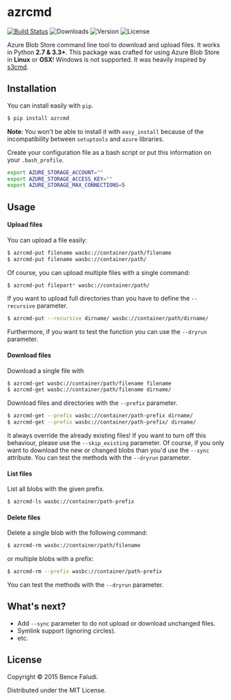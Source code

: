 # azrcmd

[![Build Status](https://travis-ci.org/bfaludi/azrcmd.svg)](https://travis-ci.org/bfaludi/azrcmd)
![Downloads](https://img.shields.io/pypi/dm/azrcmd.svg)
![Version](https://img.shields.io/pypi/v/azrcmd.svg)
![License](https://img.shields.io/pypi/l/azrcmd.svg)

Azure Blob Store command line tool to download and upload files. It works in Python **2.7 & 3.3+**.
This package was crafted for using Azure Blob Store in **Linux** or **OSX**! Windows is not supported. 
It was heavily inspired by [s3cmd](http://s3tools.org/s3cmd).

## Installation

You can install easily with `pip`.

```bash
$ pip install azrcmd
```

**Note**: You won't be able to install it with `easy_install` because of the incompatibility between `setuptools` and `azure` libraries. 

Create your configuration file as a bash script or put this information on your `.bash_profile`.

```sh
export AZURE_STORAGE_ACCOUNT=""
export AZURE_STORAGE_ACCESS_KEY=""
export AZURE_STORAGE_MAX_CONNECTIONS=5
```

## Usage

#### Upload files

You can upload a file easily:

```bash
$ azrcmd-put filename wasbc://container/path/filename
$ azrcmd-put filename wasbc://container/path/
```

Of course, you can upload multiple files with a single command:

```bash
$ azrcmd-put filepart* wasbc://container/path/
```

If you want to upload full directories than you have to define the `--recursive` parameter.

```bash
$ azrcmd-put --recursive dirname/ wasbc://container/path/dirname/
```

Furthermore, if you want to test the function you can use the `--dryrun` parameter.

#### Download files

Download a single file with

```bash
$ azrcmd-get wasbc://container/path/filename filename
$ azrcmd-get wasbc://container/path/filename dirname/
```

Download files and directories with the `--prefix` parameter.

```bash
$ azrcmd-get --prefix wasbc://container/path-prefix dirname/
$ azrcmd-get --prefix wasbc://container/path-prefix/ dirname/
```

It always override the already existing files! If you want to turn off this behaviour, please use the `--skip_existing` parameter.
Of course, if you only want to download the new or changed blobs than you'd use the `--sync` attribute.
You can test the methods with the `--dryrun` parameter.

#### List files

List all blobs with the given prefix.

```bash
$ azrcmd-ls wasbc://container/path-prefix
```

#### Delete files

Delete a single blob with the following command:

```bash
$ azrcmd-rm wasbc://container/path/filename
```

or multiple blobs with a prefix:

```bash
$ azrcmd-rm --prefix wasbc://container/path-prefix
```

You can test the methods with the `--dryrun` parameter.

## What's next?

- Add `--sync` parameter to do not upload or download unchanged files.
- Symlink support (ignoring circles).
- etc.

## License

Copyright © 2015 Bence Faludi.

Distributed under the MIT License.
